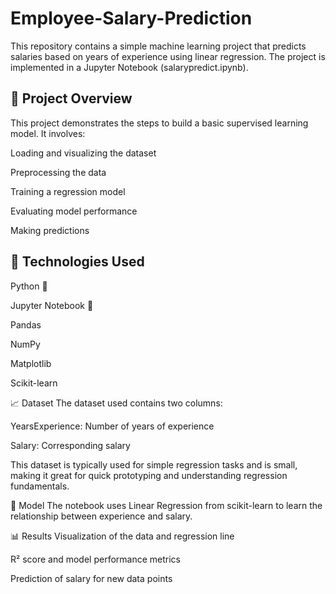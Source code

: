 # Employee-Salary-Prediction

This repository contains a simple machine learning project that predicts salaries based on years of experience using linear regression. The project is implemented in a Jupyter Notebook (salarypredict.ipynb).

## 📌 Project Overview
This project demonstrates the steps to build a basic supervised learning model. It involves:

Loading and visualizing the dataset

Preprocessing the data

Training a regression model

Evaluating model performance

Making predictions

## 🚀 Technologies Used
Python 🐍

Jupyter Notebook 📓

Pandas

NumPy

Matplotlib

Scikit-learn

📈 Dataset
The dataset used contains two columns:

YearsExperience: Number of years of experience

Salary: Corresponding salary

This dataset is typically used for simple regression tasks and is small, making it great for quick prototyping and understanding regression fundamentals.

🧠 Model
The notebook uses Linear Regression from scikit-learn to learn the relationship between experience and salary.

📊 Results
Visualization of the data and regression line

R² score and model performance metrics

Prediction of salary for new data points
